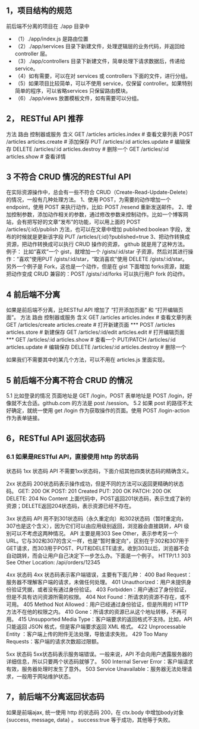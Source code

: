 ## 1，项目结构的规范
前后端不分离的项目在 ./app 目录中
- （1）./app/index.js 是路由位置 
- （2）./app/services 目录下新建文件，处理逻辑层的业务代码，并返回给 controller 层。
- （3）./app/controllers 目录下新建文件，简单处理下请求数据后，传递给 service。
- （4）如有需要，可以在对 services 或 controllers 下面的文件，进行分组。
- （5）如果项目比较简单，可以不使用 service，仅保留 controller。如果特别简单的程序，可以省略services 只保留路由模块。
- （6）./app/views 放置模板文件，如有需要可以分组。


## 2， RESTful API 推荐
方法         路由                    控制器或服务        含义
GET         /articles              articles.index     # 查看文章列表
POST        /articles              articles.create    # 添加保存
PUT         /articles/:id          articles.update    # 编辑保存
DELETE      /articles/:id          articles.destroy   # 删除一个
GET         /articles/:id          articles.show      # 查看详情



## 3 不符合 CRUD 情况的RESTful API
在实际资源操作中，总会有一些不符合 CRUD（Create-Read-Update-Delete） 的情况，一般有几种处理方法。
1、使用 POST，为需要的动作增加一个 endpoint，使用 POST 来执行动作，比如: POST /resend 重新发送邮件。
2、增加控制参数，添加动作相关的参数，通过修改参数来控制动作。比如一个博客网站，会有把写好的文章“发布”的功能，可以用上面的 POST /articles/{:id}/publish 方法，也可以在文章中增加 published:boolean 字段，发布的时候就是更新该字段 PUT /articles/{:id}?published=true
3、把动作转换成资源，把动作转换成可以执行 CRUD 操作的资源， github 就是用了这种方法。
例子：
比如“喜欢”一个 gist，就增加一个 /gists/:id/star 子资源，然后对其进行操作：“喜欢”使用PUT /gists/:id/star，“取消喜欢”使用 DELETE /gists/:id/star。
另外一个例子是 Fork，这也是一个动作，但是在 gist 下面增加 forks资源，就能把动作变成 CRUD 兼容的：POST /gists/:id/forks 可以执行用户 fork 的动作。



## 4 前后端不分离
如果是前后端不分离，比RESTful API 增加了 “打开添加页面” 和 “打开编辑页面”。
方法         路由                   控制器或服务         含义
GET         /articles              articles.index     # 查看文章列表
GET         /articles/create       articles.create    # 打开新建页面 ***
POST        /articles              articles.store     # 新建保存
GET         /articles/:id/edit     articles.edit      # 打开编辑页面 ***
GET         /articles/:id          articles.show      # 查看一个
PUT/PATCH   /articles/:id          articles.update    # 编辑保存
DELETE      /articles/:id          articles.destroy   # 删除一个

如果我们不需要其中的某几个方法，可以不用在 articles.js 里面实现。



## 5 前后端不分离不符合 CRUD 的情况
5.1 比如登录的情况 页面地址是 GET /login，POST 表单地址是 POST /login，好像就不太合适。github.com 的方法是 post /session。
5.2 如果 post 的路径不太好确定，就统一使用 get /login 作为获取操作的页面。使用 POST /login-action 作为表单链接。



## 6，RESTful API 返回状态码

### 6.1 如果是RESTful API，直接使用 http 的状态码
状态码
1xx 状态码
API 不需要1xx状态码，下面介绍其他四类状态码的精确含义。

2xx 状态码
200状态码表示操作成功，但是不同的方法可以返回更精确的状态码。
GET:    200 OK
POST:   201 Created
PUT:    200 OK
PATCH:  200 OK
DELETE: 204 No Content
上面代码中，POST返回201状态码，表示生成了新的资源；DELETE返回204状态码，表示资源已经不存在。

3xx 状态码
API 用不到301状态码（永久重定向）和302状态码（暂时重定向，307也是这个含义），因为它们可以由应用级别返回，浏览器会直接跳转，API 级别可以不考虑这两种情况。
API 主要是用303 See Other，表示参考另一个 URL。它与302和307的含义一样，也是"暂时重定向"，区别在于302和307用于GET请求，而303用于POST、PUT和DELETE请求。收到303以后，浏览器不会自动跳转，而会让用户自己决定下一步怎么办。下面是一个例子。
HTTP/1.1 303 See Other
Location: /api/orders/12345

4xx 状态码
4xx 状态码表示客户端错误，主要有下面几种：
400 Bad Request：服务器不理解客户端的请求，未做任何处理。
401 Unauthorized：用户未提供身份验证凭据，或者没有通过身份验证。
403 Forbidden：用户通过了身份验证，但是不具有访问资源所需的权限。
404 Not Found：所请求的资源不存在，或不可用。
405 Method Not Allowed：用户已经通过身份验证，但是所用的 HTTP 方法不在他的权限之内。
410 Gone：所请求的资源已从这个地址转移，不再可用。
415 Unsupported Media Type：客户端要求的返回格式不支持。比如，API 只能返回 JSON 格式，但是客户端要求返回 XML 格式。
422 Unprocessable Entity ：客户端上传的附件无法处理，导致请求失败。
429 Too Many Requests：客户端的请求次数超过限额。

5xx 状态码
5xx状态码表示服务端错误。一般来说，API 不会向用户透露服务器的详细信息，所以只要两个状态码就够了。
500 Internal Server Error：客户端请求有效，服务器处理时发生了意外。
503 Service Unavailable：服务器无法处理请求，一般用于网站维护状态。



## 7，前后端不分离返回状态码
如果是前端ajax, 统一使用 http 的状态码 200，在 ctx.body 中增加body对象 {success, message, data} 。
success:true 等于成功，其他等于失败。








